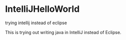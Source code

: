 # IntelliJHelloWorld
trying intellij instead of eclipse

This is trying out writing java in IntelliJ instead of Eclipse.
